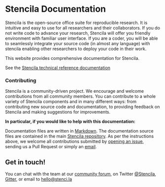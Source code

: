 # Stencila Documentation

Stencila is the open-source office suite for reproducible research. It is intuitive and easy to use for all researchers and their collaborators.
If you do not write code to advance your research, Stencila will offer you friendly environment with familiar
user interface. If you are a coder, you will be able to seamlessly integrate your source code (in almost any language) with stencila
enabling other researchers to deploy your code in their work.

This website provides comprehensive documentation for Stencila.

See the [Stencila technical reference documentation](https://stencila.github.io/stencila)

### Contributing

Stencila is a community-driven project.
We encourage and welcome contributions from all community members. You can contribute to a
whole variety of Stencila components and in many different ways: from
contributing new source code and documentation, to providing feedback on
Stencila and making suggestions for improvements.

**In particular, if you would like to help with this documentation:**

Documentation files are written in [Markdown][markdown]. The documentation source
files are contained in the main [Stencila repository][stencila-repo]. As per the instructions
above, we welcome all contributions submitted by [opening an issue](https://github.com/stencila/stencila/issues),
sending us a Pull Request or simply an [email][contact].


## Get in touch!

You can chat with the team at our [community forum][community-forum],
on Twitter [@Stencila][stencila-twitter],
[Gitter][stencila-gitter], or email to [hello@stenci.la][contact]

[contact]: mailto:hello@stenci.la
[community-forum]: https://github.com/stencila/libcore/blob/master/docs/community.stenci.la
[issues]: https://help.github.com/articles/creating-an-issue/
[stencila-site]: http://stenci.la/
[stencila-repo]: https://github.com/stencila/stencila
[stencila-twitter]: https://twitter.com/stencila
[stencila-gitter]: https://gitter.im/stencila/stencila/
[markdown]: https://daringfireball.net/projects/markdown
